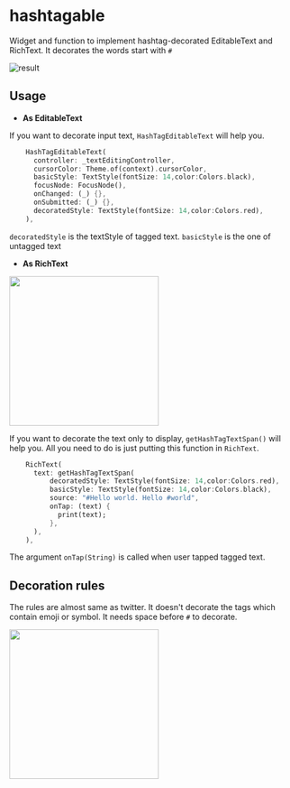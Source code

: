 
# hashtagable
Widget and function to implement hashtag-decorated EditableText and RichText.
It decorates the words start with `#`


![result](https://user-images.githubusercontent.com/43510799/76334550-88a32b00-6336-11ea-8209-baa65ede1ca1.gif)

## Usage

- **As EditableText**

If you want to decorate input text, `HashTagEditableText` will help you.
```dart
    HashTagEditableText(
      controller: _textEditingController,
      cursorColor: Theme.of(context).cursorColor,
      basicStyle: TextStyle(fontSize: 14,color:Colors.black),
      focusNode: FocusNode(),
      onChanged: (_) {},
      onSubmitted: (_) {},
      decoratedStyle: TextStyle(fontSize: 14,color:Colors.red),
    ),
```
`decoratedStyle` is the textStyle of tagged text. `basicStyle` is the one of untagged text




- **As RichText**

<img src="https://user-images.githubusercontent.com/43510799/76335010-3a425c00-6337-11ea-98ed-d0bbf1cd4590.png" width = "265"/>

If you want to decorate the text only to display, `getHashTagTextSpan()` will help you.
All you need to do is just putting this function in `RichText`.
```dart
    RichText(
      text: getHashTagTextSpan(
          decoratedStyle: TextStyle(fontSize: 14,color:Colors.red),
          basicStyle: TextStyle(fontSize: 14,color:Colors.black),
          source: "#Hello world. Hello #world",
          onTap: (text) {
            print(text);
          },
      ),
    ),
```

The argument `onTap(String)` is called when user tapped tagged text.



## Decoration rules

The rules are almost same as twitter. It doesn't decorate the tags which contain emoji or symbol.
It needs space before `#` to decorate.


<img src="https://user-images.githubusercontent.com/43510799/76335013-3c0c1f80-6337-11ea-8047-745082c52df4.png" width = "265"/>


